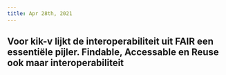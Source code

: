 ```yaml
---
title: Apr 28th, 2021
---
```


## Voor kik-v lijkt de interoperabiliteit uit FAIR een essentiële pijler. Findable, Accessable en Reuse ook maar interoperabiliteit
